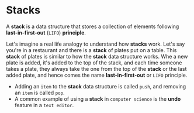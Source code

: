 # Stacks
A **stack** is a data structure that stores a collection of elements following **last-in-first-out** (`LIFO`) **principle**.

Let's imagine a real life analogy to understand how **stacks** work. Let's say you're in a restaurant and there is a **stack** of plates put on a table. This **stack** of plates is similar to how the **stack** data structure works. Whe a new plate is added, it's added to the top of the stack, and each time someone takes a plate, they always take the one from the top of the **stack** or the last added plate, and hence comes the name **last-in-first-out** or `LIFO` principle.

* Adding an `item` to the **stack** data structure is called `push`, and removing an `item` is called `pop`.
* A common example of using a **stack** in `computer science` is the **undo** feature in a `text editor`.


